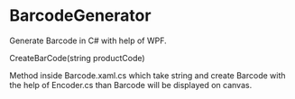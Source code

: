 # BarcodeGenerator
Generate Barcode in C# with help of WPF.

CreateBarCode(string productCode) 

Method inside Barcode.xaml.cs which take string and create Barcode with the help of Encoder.cs than Barcode will be displayed on canvas.
